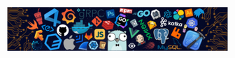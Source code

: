 <img src="https://raw.githubusercontent.com/KevinPatel04/KevinPatel04/master/header.png" style="max-width: 100%;">
